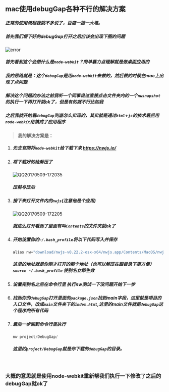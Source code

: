 ## 		    mac使用debugGap各种不行的解决方案



##### 正常的使用流程我就不多说了，百度一搜一大堆。

##### 首先我们将下好的debugGap打开之后应该会出现下图的问题

![error](/Users/hujun/Documents/error.png)

##### 首先看到这个会想什么是`node-webkit`？简单暴力点理解就是做桌面应用的

##### 我的思路就是：这个`debugGap`是用`node-webkit`来做的，然后做的时候在mac上出现了点问题

##### 解决这个问题的办法之前我听一个同事说过直接点击文件夹内的一个`nwsnapshot`的执行一下再打开就ok了，但是有的就不行比如我

##### 之后我就开始看`debugGap`到底怎么实现的，其实就是通过`html`+`js`的技术最后用`node-webkit`给搞成了应用程序

> #### 我的解决方案是：

1. ##### 先去官网将`node-webkit`给下载下来  https://nwjs.io/

2. #####  将下载好的给解压了

   ![QQ20170509-172035](/Users/hujun/Documents/QQ20170509-172035.png)

   ##### 压前与压后 

3. ##### 接下来打开文件内的`nwjs`(注意他是个应用)

   ![QQ20170509-172205](/Users/hujun/Documents/QQ20170509-172205.png)

   ##### 就这么打开看到了里面有叫`Contents`的文件夹就ok了

4. ##### 开始设置你的`~/.bash_profile`将以下代码写入并保存

   ```javascript
   alias nw="download/nwjs-v0.22.2-osx-x64/nwjs.app/Contents/MacOS/nwjs"
   ```

   #####  这里的地址就是你刚才打开的那个地址（也可以解压在跟目录下更方便）`source ~/.bash_profile` 使别名立即生效

5. ##### 设置完别名之后在命令行里 执行nw测试一下没问题开始下一步

6. ##### 找到你的`debugGap`打开里面的`package.json`找到main字段，这里就是项目的入口文件，改成`main`文件夹下的`index.html`,这里的main文件就是`debugGap`这个程序的所有代码

7. #####  最后一步回到命令行里执行

   ```javascript
   nw project/DebugGap/
   ```

   ##### 这里的`project/DebugGap`就是你下载的`debugGap`的目录。

   ​


### 大概的意思就是使用node-webkit重新帮我们执行一下修改了之后的debugGap就ok了


